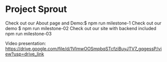 # Project Sprout

Check out our About page and Demo:$ npm run milestone-1
Check out our demo $ npm run milestone-02
Check out our site with backend included npm run milestone-03

Video presentation:
https://drive.google.com/file/d/1VlmwOOSmpbqSTcfziBuyJTV7_gqgessP/view?usp=drive_link
